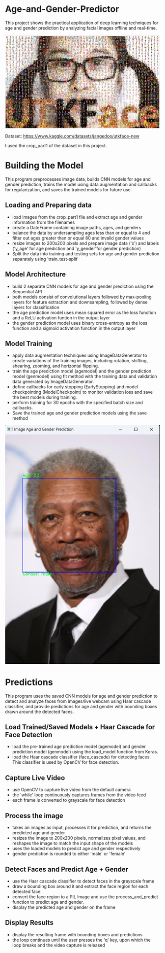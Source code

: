 # Age-and-Gender-Predictor
This project shows the practical application of deep learning techniques for age and gender prediction by analyzing facial images offline and real-time.

![UTKface dataset](https://github.com/ikteng/Age-and-Gender-Predictor/blob/aea2f51ddd94cc3d3abf2e661136da0e00d76730/media/Screenshot%202024-05-21%20113638.png)

Dataset: https://www.kaggle.com/datasets/jangedoo/utkface-new

I used the crop_part1 of the dataset in this project.

# Building the Model
This program preprocesses image data, builds CNN models for age and gender prediction, trains the model using data augmentation and callbacks for regularization, and saves the trained models for future use.

## Loading and Preparing data
- load images from the crop_part1 file and extract age and gender information from the filenames
- create a DateFrame containing image paths, ages, and genders
- balance the data by undersampling ages less than or equal to 4 and filter out ages greater than or equal 80 and invalid gender values
- resize images to 200x200 pixels and prepare image data ('x') and labels ('y_age' for age prediction and 'y_gender'for gender prediction)
- Split the data into training and testing sets for age and gender prediction separately using 'train_test-split'

## Model Architecture
- build 2 separate CNN models for age and gender prediction using the Sequential API
- both models consist of convolutional layers followed by max-pooling layers for feature extraction and downsampling, followed by dense layers for classification
- the age prediction model uses mean squared error as the loss function and a ReLU activation funtion in the output layer
- the gender prediction model uses binary cross-entropy as the loss function and a sigmoid activation function in the output layer

## Model Training
- apply data augmentation techniques using ImageDataGenerator to create variations of the training images, including rotation, shifting, shearing, zooming, and horizontal flipping.
- train the age prediction model (agemodel) and the gender prediction model (genmodel) using fit method with the training data and validation data generated by ImageDataGenerator.
- define callbacks for early stopping (EarlyStopping) and model checkpointing (ModelCheckpoint) to monitor validation loss and save the best models during training.
- perform training for 30 epochs with the specified batch size and callbacks.
- Save the trained age and gender prediction models using the save method

![prediction](https://github.com/ikteng/Age-and-Gender-Predictor/blob/aea2f51ddd94cc3d3abf2e661136da0e00d76730/media/Screenshot%202024-05-21%20114127.png)

# Predictions
This program uses the saved CNN models for age and gender prediction to detect and analyze faces from images/live webcam using Haar cascade classifier, and provide predictions for age and gender with bounding boxes drawn around the detected faces.

## Load Trained/Saved Models + Haar Cascade for Face Detection
- load the pre-trained age prediction model (agemodel) and gender prediction model (genmodel) using the load_model function from Keras.
- load the Haar cascade classifier (face_cascade) for detecting faces. This classifier is used by OpenCV for face detection.

## Capture Live Video
- use OpenCV to capture live video from the default camera
- the 'while' loop continuously captures frames from the video feed
- each frame is converted to grayscale for face detection

## Process the image
- takes an images as input, processes it for prediction, and returns the predicted age and gender
- resizes the image to 200x200 pixels, normalizes pixel values, and reshapes the image to match the input shape of the models
- uses the loaded models to predict age and gender respectively
- gender prediction is rounded to either 'male' or 'female'

## Detect Faces and Predict Age + Gender
- use the Haar cascade classifier to detect faces in the grayscale frame
- draw a bounding box around it and extract the face region for each detected face
- convert the face region to a PIL Image and use the process_and_predict function to predict age and gender.
- display the predicted age and gender on the frame

## Display Results
- display the resulting frame with bounding boxes and predictions
- the loop continues until the user presses the 'q' key, upon which the loop breaks and the video capture is released
